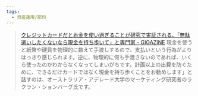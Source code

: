 ```yaml
---
tags:
  - 資産運用/節約
---
```

>[クレジットカードだとお金を使い過ぎることが研究で実証される、「無駄遣いしたくないなら現金を持ち歩いて」と専門家 - GIGAZINE](https://gigazine.net/news/20240713-cashless-payments-changing-spending-behavior/)
>現金を使うと紙幣や硬貨を物理的に数えて手渡しするので、支払いという行為がよりはっきり感じられます。逆に、物理的に何も手渡さないのであれば、いくら使ったのかわからなくなってしまいがちです。計画以上の出費を防ぐために、できるだけカードではなく現金を持ち歩くことをお勧めします」と話すのは、オーストラリア・アデレード大学のマーケティング研究者のラクラン・ションバーグ氏です。

